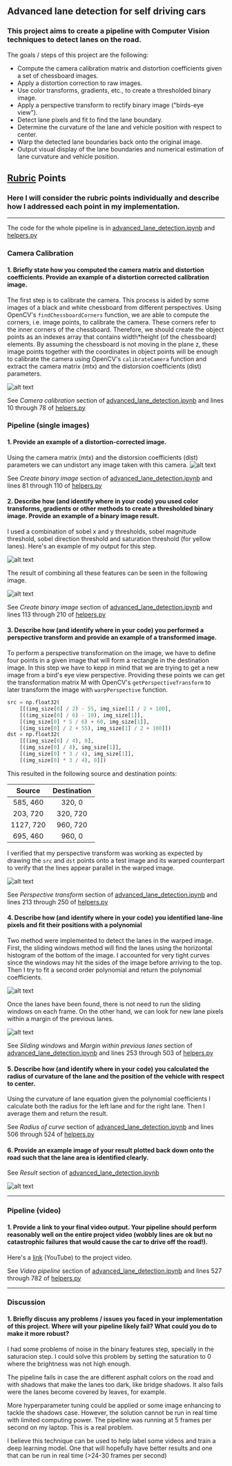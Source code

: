 ## Advanced lane detection for self driving cars

### This project aims to create a pipeline with Computer Vision techniques to detect lanes on the road.

The goals / steps of this project are the following:

* Compute the camera calibration matrix and distortion coefficients given a set of chessboard images.
* Apply a distortion correction to raw images.
* Use color transforms, gradients, etc., to create a thresholded binary image.
* Apply a perspective transform to rectify binary image ("birds-eye view").
* Detect lane pixels and fit to find the lane boundary.
* Determine the curvature of the lane and vehicle position with respect to center.
* Warp the detected lane boundaries back onto the original image.
* Output visual display of the lane boundaries and numerical estimation of lane curvature and vehicle position.

[//]: # (Image References)

[image1]: ./output_images/chessboard_undistorted.png "Chessboard undistortion"
[image2]: ./output_images/undistorted.png "Undistorted"
[image3]: ./output_images/gradients_and_color.png "Gradients and color processing"
[image4]: ./output_images/combined.png "Gradients and color processing combined"
[image5]: ./output_images/warped.png "Bird's eye view transformation"
[image6]: ./output_images/sliding_windows.png "Lane finding with sliding windows"
[image7]: ./output_images/previous_poly.png "Lane finding with previous polynomial coefficients"
[image8]: ./output_images/result.png "Unwarped detections on original image"

[video1]: ./project_video.mp4 "Video"

## [Rubric](https://review.udacity.com/#!/rubrics/571/view) Points

### Here I will consider the rubric points individually and describe how I addressed each point in my implementation.  

---

The code for the whole pipeline is in [advanced_lane_detection.ipynb](https://github.com/josh31416/self-driving-car-nanodegree-at-udacity/blob/master/advanced-lane-detection/advanced_lane_detection.ipynb) and [helpers.py](https://github.com/josh31416/self-driving-car-nanodegree-at-udacity/blob/master/advanced-lane-detection/helpers.py)

### Camera Calibration

#### 1. Briefly state how you computed the camera matrix and distortion coefficients. Provide an example of a distortion corrected calibration image.

The first step is to calibrate the camera. This process is aided by some images of a black and white chessboard from different perspectives. Using OpenCV's `findChessboardCorners` function, we are able to compute the corners, i.e. image points, to calibrate the camera. These corners refer to the inner corners of the chessboard. Therefore, we should create the object points as an indexes array that contains width*height (of the chessboard) elements. By assuming the chessboard is not moving in the plane z, these image points together with the coordinates in object points will be enough to calibrate the camera using OpenCV's `calibrateCamera` function and extract the camera matrix (mtx) and the distorsion coefficients (dist) parameters.

![alt text][image1]

See *Camera calibration* section of [advanced_lane_detection.ipynb](https://github.com/josh31416/self-driving-car-nanodegree-at-udacity/blob/master/advanced-lane-detection/advanced_lane_detection.ipynb) and lines 10 through 78 of [helpers.py](https://github.com/josh31416/self-driving-car-nanodegree-at-udacity/blob/master/advanced-lane-detection/helpers.py)

### Pipeline (single images)

#### 1. Provide an example of a distortion-corrected image.

Using the camera matrix (mtx) and the distorsion coefficients (dist) parameters we can undistort any image taken with this camera.
![alt text][image2]

See *Create binary image* section of [advanced_lane_detection.ipynb](https://github.com/josh31416/self-driving-car-nanodegree-at-udacity/blob/master/advanced-lane-detection/advanced_lane_detection.ipynb) and lines 81 through 110 of [helpers.py](https://github.com/josh31416/self-driving-car-nanodegree-at-udacity/blob/master/advanced-lane-detection/helpers.py)

#### 2. Describe how (and identify where in your code) you used color transforms, gradients or other methods to create a thresholded binary image. Provide an example of a binary image result.

I used a combination of sobel x and y thresholds, sobel magnitude threshold, sobel direction threshold and saturation threshold (for yellow lanes). Here's an example of my output for this step.

![alt text][image3]

The result of combining all these features can be seen in the following image.

![alt text][image4]

See *Create binary image* section of [advanced_lane_detection.ipynb](https://github.com/josh31416/self-driving-car-nanodegree-at-udacity/blob/master/advanced-lane-detection/advanced_lane_detection.ipynb) and lines 113 through 210 of [helpers.py](https://github.com/josh31416/self-driving-car-nanodegree-at-udacity/blob/master/advanced-lane-detection/helpers.py)

#### 3. Describe how (and identify where in your code) you performed a perspective transform and provide an example of a transformed image.

To perform a perspective transformation on the image, we have to define four points in a given image that will form a rectangle in the destination image. In this step we have to kepp in mind that we are trying to get a new image from a bird's eye view perspective. Providing these points we can get the transformation matrix M with OpenCV's `getPerspectiveTransform` to later transform the image with `warpPerspective` function.

```python
src = np.float32(
    [[(img_size[0] / 2) - 55, img_size[1] / 2 + 100],
    [((img_size[0] / 6) - 10), img_size[1]],
    [(img_size[0] * 5 / 6) + 60, img_size[1]],
    [(img_size[0] / 2 + 55), img_size[1] / 2 + 100]])
dst = np.float32(
    [[(img_size[0] / 4), 0],
    [(img_size[0] / 4), img_size[1]],
    [(img_size[0] * 3 / 4), img_size[1]],
    [(img_size[0] * 3 / 4), 0]])
```

This resulted in the following source and destination points:

| Source        | Destination   | 
|:-------------:|:-------------:| 
| 585, 460      | 320, 0        | 
| 203, 720      | 320, 720      |
| 1127, 720     | 960, 720      |
| 695, 460      | 960, 0        |

I verified that my perspective transform was working as expected by drawing the `src` and `dst` points onto a test image and its warped counterpart to verify that the lines appear parallel in the warped image.

![alt text][image5]

See *Perspective transform* section of [advanced_lane_detection.ipynb](https://github.com/josh31416/self-driving-car-nanodegree-at-udacity/blob/master/advanced-lane-detection/advanced_lane_detection.ipynb) and lines 213 through 250 of [helpers.py](https://github.com/josh31416/self-driving-car-nanodegree-at-udacity/blob/master/advanced-lane-detection/helpers.py)

#### 4. Describe how (and identify where in your code) you identified lane-line pixels and fit their positions with a polynomial

Two method were implemented to detect the lanes in the warped image. First, the sliding windows method will find the lanes using the horizontal histogram of the bottom of the image. I accounted for very tight curves since the windows may hit the sides of the image before arriving to the top. Then I try to fit a second order polynomial and return the polynomial coefficients.

![alt text][image6]

Once the lanes have been found, there is not need to run the sliding windows on each frame. On the other hand, we can look for new lane pixels within a margin of the previous lanes. 

![alt text][image7]

See *Sliding windows* and *Margin within previous lanes* section of [advanced_lane_detection.ipynb](https://github.com/josh31416/self-driving-car-nanodegree-at-udacity/blob/master/advanced-lane-detection/advanced_lane_detection.ipynb) and lines 253 through 503 of [helpers.py](https://github.com/josh31416/self-driving-car-nanodegree-at-udacity/blob/master/advanced-lane-detection/helpers.py)

#### 5. Describe how (and identify where in your code) you calculated the radius of curvature of the lane and the position of the vehicle with respect to center.

Using the curvature of lane equation given the polynomial coefficients I calculate both the radius for the left lane and for the right lane. Then I average them and return the result.

See *Radius of curve* section of [advanced_lane_detection.ipynb](https://github.com/josh31416/self-driving-car-nanodegree-at-udacity/blob/master/advanced-lane-detection/advanced_lane_detection.ipynb) and lines 506 through 524 of [helpers.py](https://github.com/josh31416/self-driving-car-nanodegree-at-udacity/blob/master/advanced-lane-detection/helpers.py)

#### 6. Provide an example image of your result plotted back down onto the road such that the lane area is identified clearly.

See *Result* section of [advanced_lane_detection.ipynb](https://github.com/josh31416/self-driving-car-nanodegree-at-udacity/blob/master/advanced-lane-detection/advanced_lane_detection.ipynb)

![alt text][image8]

---

### Pipeline (video)

#### 1. Provide a link to your final video output.  Your pipeline should perform reasonably well on the entire project video (wobbly lines are ok but no catastrophic failures that would cause the car to drive off the road!).

Here's a [link](https://youtu.be/sqobICfr758) (YouTube) to the project video.

See *Video pipeline* section of [advanced_lane_detection.ipynb](https://github.com/josh31416/self-driving-car-nanodegree-at-udacity/blob/master/advanced-lane-detection/advanced_lane_detection.ipynb) and lines 527 through 782 of [helpers.py](https://github.com/josh31416/self-driving-car-nanodegree-at-udacity/blob/master/advanced-lane-detection/helpers.py)

---

### Discussion

#### 1. Briefly discuss any problems / issues you faced in your implementation of this project.  Where will your pipeline likely fail?  What could you do to make it more robust?

I had some problems of noise in the binary features step, specially in the saturacion step. I could solve this problem by setting the saturation to 0 where the brightness was not high enough.

The pipeline fails in case the are different asphalt colors on the road and with shadows that make the lanes too dark, like bridge shadows. It also fails were the lanes become covered by leaves, for example.

More hyperparameter tuning could be applied or some image enhancing to tackle the shadows case. However, the solution cannot be run in real time with limited computing power. The pipeline was running at 5 frames per second on my laptop. This is a real problem.

I believe this technique can be used to help label some videos and train a deep learning model. One that will hopefully have better results and one that can be run in real time (>24-30 frames per second)
